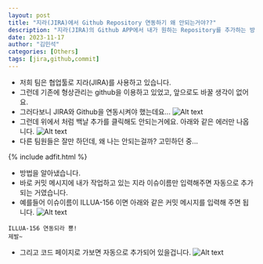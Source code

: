 ```yaml
---
layout: post
title: "지라(JIRA)에서 Github Repository 연동하기 왜 안되는거야??"
description: "지라(JIRA)의 Github APP에서 내가 원하는 Repository를 추가하는 방법을 알아봤습니다"
date: 2023-11-17
author: "김민석"
categories: [Others]
tags: [jira,github,commit]
---
```

- 저희 팀은 협업툴로 지라(JIRA)를 사용하고 있습니다.
- 그런데 기존에 형상관리는 github을 이용하고 있었고, 앞으로도 바꿀 생각이 없어요.
- 그러다보니 JIRA와 Github을 연동시켜야 했는데요...
    ![Alt text](https://reddol18.github.io/dev5min/images/jira1.png)
- 그런데 위에서 처럼 백날 추가를 클릭해도 안되는거에요. 아래와 같은 에러만 나옵니다.
    ![Alt text](https://reddol18.github.io/dev5min/images/jira2.png)
- 다른 팀원들은 잘만 하던데, 왜 나는 안되는걸까? 고민하던 중...

{% include adfit.html %}

- 방법을 알아냈습니다.
- 바로 커밋 메시지에 내가 작업하고 있는 지라 이슈이름만 입력해주면 자동으로 추가되는 거였습니다.
- 예를들어 이슈이름이 ILLUA-156 이면 아래와 같은 커밋 메시지를 입력해 주면 됩니다.
    ![Alt text](https://reddol18.github.io/dev5min/images/image.png)

```
ILLUA-156 연동되라 뿅!
제발~
```

- 그리고 코드 페이지로 가보면 자동으로 추가되어 있을겁니다.
    ![Alt text](https://reddol18.github.io/dev5min/images/image-1.png)